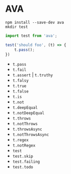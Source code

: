 # AVA

```text
npm install --save-dev ava
mkdir test
```

```javascript
import test from 'ava';

test('should foo', (t) => {
    t.pass();
})
```

* `t.pass`
* `t.fail`
* `t.assert` \| `t.truthy`
* `t.falsy`
* `t.true`
* `t.false`
* `t.is`
* `t.not`
* `t.deepEqual`
* `t.notDeepEqual`
* `t.throws`
* `t.notThrows`
* `t.throwsAsync`
* `t.notThrowsAsync`
* `t.regex`
* `t.notRegex`
* `test`
* `test.skip`
* `test.failing`
* `test.todo`

